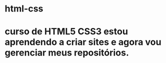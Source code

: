 
# html-css
 
 <h1>curso de HTML5 CSS3 estou aprendendo a criar sites e agora vou gerenciar meus repositórios.</h1>